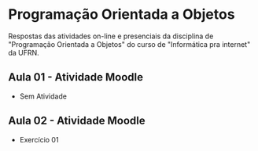 # Programação Orientada a Objetos
 Respostas das atividades on-line e presenciais da disciplina de "Programação Orientada a Objetos" do curso de "Informática pra internet" da UFRN.
 
 ## Aula 01 - Atividade Moodle
 * Sem Atividade

 ## Aula 02 - Atividade Moodle
 * Exercício 01



 
